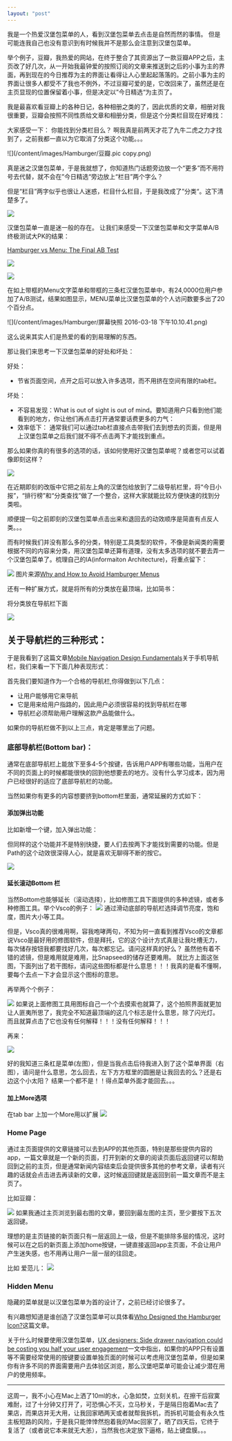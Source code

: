 ```yaml
---
layout: "post"
---
```


我是一个热爱汉堡包菜单的人，看到汉堡包菜单去点击是自然而然的事情。 但是可能连我自己也没有意识到有时候我并不是那么会注意到汉堡包菜单。

举个例子，豆瓣，我热爱的网站，在终于整合了其资源出了一款豆瓣APP之后，主页改了好几次，从一开始我最钟爱的按照订阅的文章来推送到之后的小事为主的界面，再到现在的今日推荐为主的界面让看得让人心里起起落落的。之前小事为主的界面让很多人都受不了我也不例外，不过豆瓣可爱的是，它改回来了，虽然还是在主页显现的位置保留着小事，但是决定以”今日精选“为主页了。 

我是最喜欢看豆瓣上的各种日记，各种相册之类的了，因此优质的文章，相册对我很重要，豆瓣会按照不同性质给文章和相册分类，但是这个分类栏目现在好难找：

大家感受一下： 你能找到分类栏目么？ 啊我真是前两天才花了九牛二虎之力才找到了，之前我都一直以为它取消了分类这个功能。。。

![](/content/images/Hamburger/豆瓣.pic copy.png)

真是迷之汉堡包菜单，于是我就想了，你知道热门话题旁边放一个“更多”而不用符号去代替，就不会在”今日精选“旁边放上“栏目”两个字么？ 

但是“栏目”两字似乎也很让人迷惑，栏目什么栏目，于是我改成了”分类“。这下清楚多了。 

![](/content/images/Hamburger/DoubanRedesign.png)

汉堡包菜单一直是迷一般的存在。
让我们来感受一下汉堡包菜单和文字菜单A/B终极测试大PK的结果： 

[Hamburger vs Menu: The Final AB Test](http://exisweb.net/menu-eats-hamburger)

![](/content/images/Hamburger/menuab2@2x.png)

![](/content/images/Hamburger/menuab@2x1.png)

在如上带框的Menu文字菜单和带框的三条杠汉堡包菜单中，有24,0000位用户参加了A/B测试，结果如图显示，MENU菜单比汉堡包菜单的个人访问数要多出了20个百分点。 

![](/content/images/Hamburger/屏幕快照 2016-03-18 下午10.10.41.png)

这么说来其实人们是热爱的看的到易理解的东西。 

那让我们来思考一下汉堡包菜单的好处和坏处： 

好处： 

* 节省页面空间，点开之后可以放入许多选项，而不用挤在空间有限的tab栏。

坏处： 

* 不容易发现：What is out of sight is out of mind。要知道用户只看到他们能看到的地方，你让他们再点击打开通常要话费更多的力气： 
* 效率低下： 通常我们可以通过tab栏直接点击带我们去到想去的页面，但是用上汉堡包菜单之后我们就不得不点击两下才能找到重点。 

那么如果你真的有很多的选项的话，该如何使用好汉堡包菜单呢？或者您可以试着像即刻这样？ 


![](/content/images/Hamburger/即刻.png)

在近期即刻的改版中它把之前左上角的汉堡包给放到了二级导航栏里，将“今日小报”，“排行榜”和“分类查找”做了一个整合，这样大家就能比较方便快速的找到分类啦。

顺便提一句之前即刻的汉堡包菜单点击出来和退回去的动效顺序是简直有点反人类。。。

而有时候我们并没有那么多的分类，特别是工具类型的软件，不像是新闻类的需要根据不同的内容来分类，用汉堡包菜单还算有道理，没有太多选项的就不要去弄一个汉堡包菜单了。梳理自己的IA(informaiton Architecture)，将重点留下： 

![](/content/images/Hamburger/airbnb_redesign.svg)
图片来源[Why and How to Avoid Hamburger Menus](https://lmjabreu.com/post/why-and-how-to-avoid-hamburger-menus/)

还有一种扩展方式，就是将所有的分类放在最顶端，比如简书： 

将分类放在导航栏下面

![](/content/images/Hamburger/简书.png)


## 关于导航栏的三种形式： 

于是我看到了这篇文章[Mobile Navigation Design Fundamentals](http://thekineticui.com/mobile-navigation-design-fundamentals/)关于手机导航栏，我们来看一下下面几种表现形式： 

首先我们要知道作为一个合格的导航栏,你得做到以下几点： 

* 让用户能够用它来导航
* 它是用来给用户指路的，因此用户必须很容易的找到导航栏在哪
* 导航栏必须帮助用户理解这款产品能做什么。 

如果你的导航栏做不到以上三点，肯定是哪里出了问题。 


### 底部导航栏(Bottom bar)： 

通常在底部导航栏上能放下至多4-5个按键，告诉用户APP有哪些功能，当用户在不同的页面上的时候都能很快的回到他想要去的地方。没有什么学习成本，因为用户已经很好的适应了底部导航栏的功能。 

当然如果你有更多的内容想要挤到bottom栏里面，通常延展的方式如下： 

#### 添加弹出功能
比如新增一个键，加入弹出功能： 

但同样的这个功能并不是特别快捷，要人们去按两下才能找到需要的功能。但是Path的这个动效很深得人心，就是喜欢无聊得不断的按它。 

![](/content/images/Hamburger/Path.png)

#### 延长滚动Bottom 栏

当然Bottom也能够延长（滚动选择），比如修图工具下面提供的多种滤镜，或者多种修图工具。举个Vsco的例子： 
![](/content/images/Hamburger/vsco.png
)
通过滑动底部的导航栏选择调节亮度，饱和度，图片大小等工具。 

但是，Vsco真的很难用啊，容我咆哮两句，不知为何一直看到推荐Vsco的文章都说Vsco是最好用的修图软件，但是拜托，它的这个设计方式真是让我吐槽无力，每次储存按钮我都要找好几次，每次都忘记。请问这样真的好么？ 虽然他有着不错的滤镜，但是难用就是难用，比Snapseed的储存还要难用。 就比方上面这张图，下面列出了若干图标，请问这些图标都是什么意思！！！我真的是看不懂啊，要每个去点一下才会显示这个图标的意思。

再举两个个例子： 

![](/content/images/Hamburger/vscoPic.png
)
如果说上面修图工具用图标自己一个个去摸索也就算了，这个拍照界面就更加让人匪夷所思了，我完全不知道最顶端的这几个标志是什么意思，除了闪光灯。 而且就算点击了它也没有任何解释！！！没有任何解释！！！

再来： 

![](/content/images/Hamburger/vscomenu.png)


好的我知道三条杠是菜单(左图），但是当我点击后待我进入到了这个菜单界面（右图），请问是什么意思，怎么回去，左下方方框里的圆圈是让我回去的么？还是右边这个小太阳？ 结果一个都不是！！得点菜单外面才能回去。。。


#### 加上More选项

在tab bar 上加一个More用以扩展 
![](/content/images/Hamburger/itunes-tabbar.png)

### Home Page

通过主页面提供的文章链接可以去到APP的其他页面，特别是那些提供内容的app，一篇文章就是一个新的页面，打开到新的文章的阅读页面后返回键可以帮助回到之前的主页，但是通常新闻内容结束后会提供很多其他的参考文章，读者有兴趣的话就会点击进去再读新的文章，这时候返回键就是返回到前一篇文章而不是主页了。

比如豆瓣：

![](/content/images/Hamburger/豆瓣.png)
如果我通过主页浏览到最右图的文章，要回到最左图的主页，至少要按下五次返回键。 

理想的是主页链接的新页面只有一层返回上一级，但是不能排除多层的情况，这时候可以在之后的新页面上添加home按键，一键直接返回app主页面，不会让用户产生迷失感，也不用再让用户一层一层的往回走。 

比如 爱范儿：
![](/content/images/Hamburger/ifan.png)


### Hidden Menu

隐藏的菜单就是以汉堡包菜单为首的设计了，之前已经讨论很多了。

有兴趣想知道是谁创造了汉堡包菜单可以具体看[Who Designed the Hamburger Icon?](http://gizmodo.com/who-designed-the-iconic-hamburger-icon-1555438787)这篇文章。

关于什么时候要使用汉堡包菜单，[UX designers: Side drawer navigation could be costing you half your user engagement](http://thenextweb.com/dd/2014/04/08/ux-designers-side-drawer-navigation-costing-half-user-engagement/)一文中指出，如果你的APP只有设置等不需要经常使用的按键要设置单独页面的时候可以考虑用汉堡包菜单，但是如果你有许多不同的界面需要用户去体验区浏览，那么汉堡吧菜单可能会让减少潜在用户的使用频率。

***************

这周一，我不小心在Mac上洒了10ml的水，心急如焚，立刻关机，在擦干后寂寞难耐，过了十分钟又打开了，可恐惧心不灭，立马秒关，于是隔日抱着Mac去了果店，而果店并无大用，让我回家晒两天或者就帮我拆机，而拆机可能会有永久性主板短路的风险，于是我只能悻悻然抱着我的Mac回家了，晒了四天后，它终于复活了（或者说它本来就无大恙），当然我也决定放下逼格，贴上键盘膜。。。




